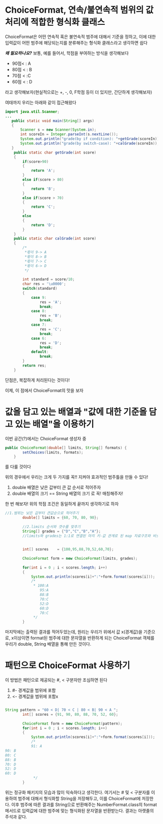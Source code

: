 # ChoiceFormat, 연속/불연속적 범위의 값 처리에 적합한 형식화 클래스

ChoiceFormat은 어떤 연속적 혹은 불연속적 범주에 대해서 기준을 정하고, 이에 대한 입력값이 어떤 범주에 해당되는지를 분류해주는 형식화 클래스라고 생각하면 쉽다

***왜 필요하나요?*** 
보통, 예를 들어서, 학점을 부여하는 방식을 생각해보다

 - 90점< : A
 -  80점 < : B 
 - 70점 < :C 
 - 60점 < : D

라고 생각해보자(현실적으로는 +, -, 0, F학점 등이 더 있지만, 간단하게 생각해보자)

여태까지 우리는 아래와 같이 접근해왔다

~~~java
import java.util.Scanner;
...
   public static void main(String[] args)
   {
	   Scanner s = new Scanner(System.in);
	   int scoreIn = Integer.parseInt(s.nextLine());
	   System.out.println("grade(by if condition): "+getGrade(scoreIn));
	   System.out.println("grade(by switch-case): "+calGrade(scoreIn));
   }
	public static char getGrade(int score)
	{
		if(score>90)
		{
			return 'A';
		}
		else if(score > 80)
		{
			return 'B';
		}
		else if(score > 70)
		{
			return 'C';
		}
		else
		{
			return 'D';
		}
	}
	public static char calGrade(int score)
	{
		/*
		 *몫이 9-> A
		 *몫이 8-> B
		 *몫이 7-> C
		 *몫이 6-> D 
		 */
		
		int standard = score/10;
		char res = '\u0000';
		switch(standard)
		{
			case 9:
				res = 'A';
				break;
			case 8:
				res = 'B';
				break;
			case 7:
				res = 'C';
				break;
			case 6:
				res = 'D';
				break;
			default:
				break;			
		}
		return res;
	}
~~~
단점은, 복잡하게 처리된다는 것이다!

이제, 이 점에서 ChoiceFormat의 맛을 보자

# 값을 담고 있는 배열과 "값에 대한 기준을 담고 있는 배열"을 이용하기

이번 공간(?)에서는 ChoiceFormat 생성자 중 
~~~java
public ChoiceFormat(double[] limits, String[] formats) {
        setChoices(limits, formats);
    }

~~~
를 다룰 것이다

위의 경우에서 우리는 크게 두 가지를 꼭!! 지켜야 
효과적인 범주틀을 만들 수 있다!

1. double 배열은 낮은 값부터 큰 값 순서로 적어주자
2. double 배열의 크기 == String 배열의 크기  로 꼭! 매칭해주자!

한 번 해보자! 위의 학점 조건은 동일하게 끝까지 생각하기로 하자

~~~java
//1.범위는 낮은 값부터 큰값순으로 적어주기
		double[] limits = {60, 70, 80, 90};
		
		//2.limits 순서와 갯수를 맞추기
		String[] grades = {"D","C","B","A"};
		//limits와 grades는 1:1로 연결된 마치 키-값 관계로 된 map 자료구조와 비슷!
		
		
		int[] scores    = {100,95,88,70,52,60,70};
		
		ChoiceFormat form = new ChoiceFormat(limits, grades);
		
		for(int i = 0 ; i < scores.length; i++)
		{
			System.out.println(scores[i]+":"+form.format(scores[i]));
			/*
			 * 100:A
				95:A
				88:B
				70:C
				52:D
				60:D
				70:C
			 */
		}
~~~
마지막에는 출력된 결과를 적어두었는데, 원리는 우리가 위에서 값 x(경계값)을 기준으로, x이상이면 format된 범주에 대한 문자열을 반환하게 되는 ChoiceFormat 객체를 우리가 double, String 배열을 통해 만든 것이다.


# 패턴으로 ChoiceFormat 사용하기

이 방법은 패턴으로 제공되는 #, < 구분자만 조심하면 된다
1. #- 경계값을 범위에 포함
2. <- 경계값을 범위에 포함x

~~~java

String pattern = "60 < D| 70 < C | 80 < B| 90 < A ";
		int[] scores = {91, 90, 80, 88, 70, 52, 60};
		
		ChoiceFormat form = new ChoiceFormat(pattern);
		for(int i = 0 ; i < scores.length; i++)
		{
			System.out.println(scores[i]+":"+form.format(scores[i]));
			/*
			91: A 
90: B
80: C 
88: B
70: D
52: D
60: D
			 */
		}
~~~

위는 정규화 패키지의 모습과 많이 익숙하다고 생각한다. 여기서는 # 및 < 구분자를 이용하여 범주에 대해서 형식화할 String을 저장해두고, 이를 ChoiceFormat에 저장한다. 이후 범주에 따른 결과를 String으로 반환해주는 NumberFormat.class의 format 메서드로 입력값에 대한 범주에 맞는 형식화된 문자열을 반환받는다. 결과는 아랫줄의 주석과 같다.
